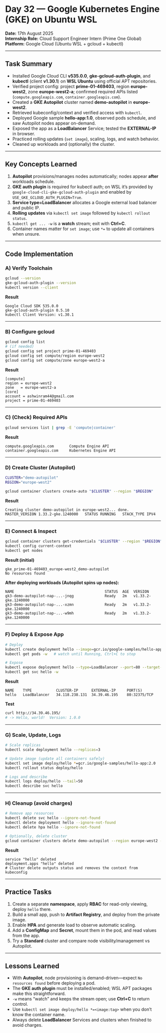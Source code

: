 # Day 32 — Google Kubernetes Engine (GKE) on Ubuntu WSL

**Date:** 17th August 2025  
**Internship Role:** Cloud Support Engineer Intern (Prime One Global)  
**Platform:** Google Cloud (Ubuntu WSL + gcloud + kubectl)

---

## Task Summary

- Installed Google Cloud CLI **v535.0.0**, **gke-gcloud-auth-plugin**, and **kubectl** (client **v1.30.1**) on **WSL Ubuntu** using official APT repositories.  
- Verified project config: project **prime-01-469403**, region **europe-west2**, zone **europe-west2-a**; confirmed required APIs listed (`compute.googleapis.com`, `container.googleapis.com`).  
- Created a **GKE Autopilot** cluster named **demo-autopilot** in **europe-west2**.  
- Retrieved kubeconfig/context and verified access with `kubectl`.  
- Deployed Google sample **hello-app:1.0**, observed pods schedule, and saw Autopilot nodes appear on-demand.  
- Exposed the app as a **LoadBalancer** Service; tested the **EXTERNAL-IP** in browser.  
- Practiced rolling updates (`set image`), scaling, logs, and watch behavior.  
- Cleaned up workloads and (optionally) the cluster.

---

## Key Concepts Learned

1. **Autopilot** provisions/manages nodes automatically; nodes appear **after** workloads schedule.  
2. **GKE auth plugin** is required for kubectl auth; on WSL it’s provided by `google-cloud-cli-gke-gcloud-auth-plugin` and enabled by `USE_GKE_GCLOUD_AUTH_PLUGIN=True`.  
3. **Service type=LoadBalancer** allocates a Google external load balancer and public IP.  
4. **Rolling updates** via `kubectl set image` followed by `kubectl rollout status`.  
5. `kubectl get ... -w` is a **watch** stream; exit with **Ctrl+C**.  
6. Container names matter for `set image`; use `*=` to update all containers when unsure.

---

## Code Implementation

### A) Verify Toolchain

```bash
gcloud --version
gke-gcloud-auth-plugin --version
kubectl version --client
```

**Result**

```
Google Cloud SDK 535.0.0
gke-gcloud-auth-plugin 0.5.10
kubectl Client Version: v1.30.1
```

---

### B) Configure gcloud

```bash
gcloud config list
# (if needed)
gcloud config set project prime-01-469403
gcloud config set compute/region europe-west2
gcloud config set compute/zone europe-west2-a
```

**Result**

```
[compute]
region = europe-west2
zone   = europe-west2-a
[core]
account = ashwinram44@gmail.com
project = prime-01-469403
```

---

### C) (Check) Required APIs

```bash
gcloud services list | grep -E 'compute|container'
```

**Result**

```
compute.googleapis.com       Compute Engine API
container.googleapis.com     Kubernetes Engine API
```

---

### D) Create Cluster (Autopilot)

```bash
CLUSTER="demo-autopilot"
REGION="europe-west2"

gcloud container clusters create-auto "$CLUSTER" --region "$REGION"
```

**Result**

```
Creating cluster demo-autopilot in europe-west2... done.
MASTER_VERSION 1.33.2-gke.1240000   STATUS RUNNING   STACK_TYPE IPV4
```

---

### E) Connect & Inspect

```bash
gcloud container clusters get-credentials "$CLUSTER" --region "$REGION"
kubectl config current-context
kubectl get nodes
```

**Result (initial)**

```
gke_prime-01-469403_europe-west2_demo-autopilot
No resources found
```

**After deploying workloads (Autopilot spins up nodes):**

```
NAME                                         STATUS  AGE  VERSION
gk3-demo-autopilot-nap-...-jnqg              Ready   2m   v1.33.2-gke.1240000
gk3-demo-autopilot-nap-...-xzmn              Ready   2m   v1.33.2-gke.1240000
gk3-demo-autopilot-nap-...-w9mh              Ready   2m   v1.33.2-gke.1240000
```

---

### F) Deploy & Expose App

```bash
# Deploy
kubectl create deployment hello --image=gcr.io/google-samples/hello-app:1.0
kubectl get pods -w   # watch until Running, Ctrl+C to stop

# Expose
kubectl expose deployment hello --type=LoadBalancer --port=80 --target-port=8080
kubectl get svc hello -w
```

**Result**

```
NAME    TYPE           CLUSTER-IP      EXTERNAL-IP     PORT(S)
hello   LoadBalancer   34.118.238.131  34.39.46.195    80:32375/TCP
```

**Test**

```bash
curl http://34.39.46.195/
# -> Hello, world!  Version: 1.0.0
```

---

### G) Scale, Update, Logs

```bash
# Scale replicas
kubectl scale deployment hello --replicas=3

# Update image (update all containers safely)
kubectl set image deploy/hello *=gcr.io/google-samples/hello-app:2.0
kubectl rollout status deploy/hello

# Logs and describe
kubectl logs deploy/hello --tail=50
kubectl describe svc hello
```

---

### H) Cleanup (avoid charges)

```bash
# Remove app resources
kubectl delete svc hello --ignore-not-found
kubectl delete deployment hello --ignore-not-found
kubectl delete hpa hello --ignore-not-found

# Optionally, delete cluster
gcloud container clusters delete demo-autopilot --region europe-west2 --quiet
```

**Result**

```
service "hello" deleted
deployment.apps "hello" deleted
# Cluster delete outputs status and removes the context from kubeconfig
```

---

## Practice Tasks

1. Create a separate **namespace**, apply **RBAC** for read-only viewing, deploy `hello` there.  
2. Build a small app, push to **Artifact Registry**, and deploy from the private image.  
3. Enable **HPA** and generate load to observe automatic scaling.  
4. Add a **ConfigMap** and **Secret**, mount them in the pod, and read values from the app.  
5. Try a **Standard** cluster and compare node visibility/management vs Autopilot.

---

## Lessons Learned

- With **Autopilot**, node provisioning is demand-driven—expect `No resources found` before deploying a pod.  
- The **GKE auth plugin** must be installed/enabled; WSL APT packages make this straightforward.  
- `-w` means “watch” and keeps the stream open; use **Ctrl+C** to return control.  
- Use `kubectl set image deploy/hello *=<image:tag>` when you don’t know the container name.  
- Always delete **LoadBalancer** Services and clusters when finished to avoid charges.